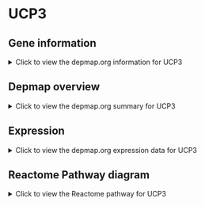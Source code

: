 <h1>UCP3</h1>

<h2>Gene information</h2>
<details>
  <summary>Click to view the depmap.org information for UCP3</summary>
  <p><a href="https://depmap.org/portal/gene/UCP3?tab=about" target="_BLANK">Open page in a new tab...</a></p>
  <iframe src="https://depmap.org/portal/gene/UCP3?tab=about" style="border:none;width:100%;height:800px"></iframe>
</details>

<h2>Depmap overview</h2>
<details>
  <summary>Click to view the depmap.org summary for UCP3</summary>
  <p><a href="https://depmap.org/portal/gene/UCP3?tab=overview" target="_BLANK">Open page in a new tab...</a></p>
  <iframe src="https://depmap.org/portal/gene/UCP3?tab=overview" style="border:none;width:100%;height:800px"></iframe>
</details>

<h2>Expression</h2>
<details>
  <summary>Click to view the depmap.org expression data for UCP3</summary>
  <p><a href="https://depmap.org/portal/gene/UCP3?tab=characterization" target="_BLANK">Open page in a new tab...</a></p>
  <iframe src="https://depmap.org/portal/gene/UCP3?tab=characterization" style="border:none;width:100%;height:800px"></iframe>
</details>



<h2>Reactome Pathway diagram</h2>
<details>
  <summary>Click to view the Reactome pathway for UCP3</summary>
  <p><a href="https://reactome.org/PathwayBrowser/#/R-HSA-167827" target="_BLANK">Open page in a new tab...</a></p>
  <p>The proton buffering model</p>
<iframe src="https://reactome.org/PathwayBrowser/#/R-HSA-167827" style="border:none;width:100%;height:800px"></iframe>
</details>




